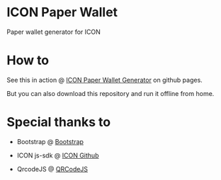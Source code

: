 # ICON Paper Wallet
Paper wallet generator for ICON

# How to 
See this in action @ [ICON Paper Wallet Generator](https://eublockmove.github.io/icon-paper-wallet/) on github pages.

But you can also download this repository and run it offline from home.

# Special thanks to 

* Bootstrap @ [Bootstrap](https://github.com/twbs/bootstrap)

* ICON js-sdk @ [ICON Github](https://github.com/icon-project/icon-sdk-js)

* QrcodeJS @ [QRCodeJS](https://github.com/davidshimjs/qrcodejs)
